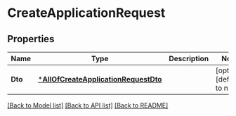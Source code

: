 # CreateApplicationRequest

## Properties
Name | Type | Description | Notes
------------ | ------------- | ------------- | -------------
**Dto** | [***AllOfCreateApplicationRequestDto**](AllOfCreateApplicationRequestDto.md) |  | [optional] [default to null]

[[Back to Model list]](../README.md#documentation-for-models) [[Back to API list]](../README.md#documentation-for-api-endpoints) [[Back to README]](../README.md)

